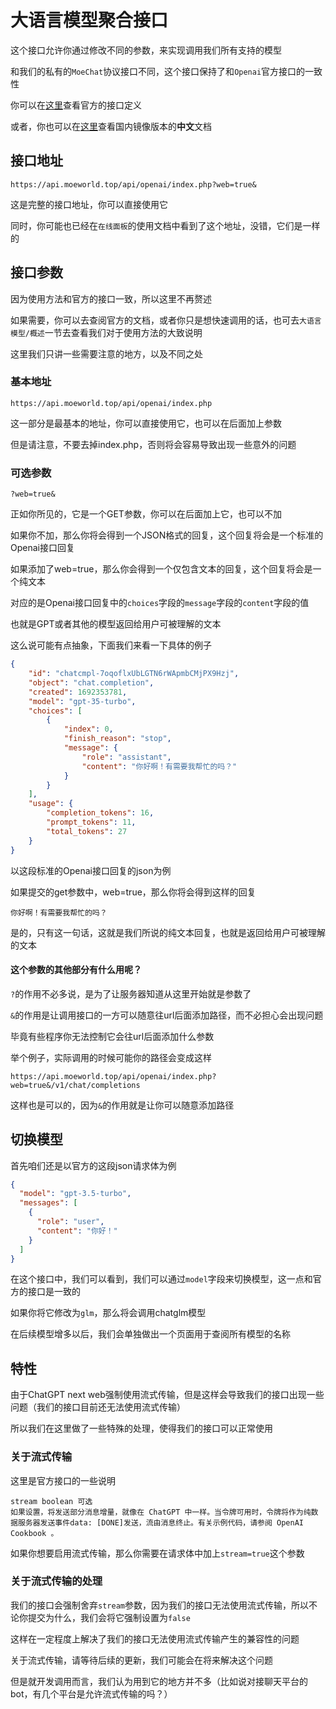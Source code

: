 # 大语言模型聚合接口
这个接口允许你通过修改不同的参数，来实现调用我们所有支持的模型

和我们的私有的`MoeChat`协议接口不同，这个接口保持了和`Openai`官方接口的一致性

你可以在[这里](https://beta.openai.com/docs/api-reference/completions/create)查看官方的接口定义

或者，你也可以在[这里](https://openai.apifox.cn/api-67883981)查看国内镜像版本的**中文**文档

## 接口地址
```url
https://api.moeworld.top/api/openai/index.php?web=true&
```
这是完整的接口地址，你可以直接使用它

同时，你可能也已经在`在线面板`的使用文档中看到了这个地址，没错，它们是一样的

## 接口参数
因为使用方法和官方的接口一致，所以这里不再赘述

如果需要，你可以去查阅官方的文档，或者你只是想快速调用的话，也可去`大语言模型/概述`一节去查看我们对于使用方法的大致说明

这里我们只讲一些需要注意的地方，以及不同之处

### 基本地址
```url
https://api.moeworld.top/api/openai/index.php
```
这一部分是最基本的地址，你可以直接使用它，也可以在后面加上参数

但是请注意，不要去掉index.php，否则将会容易导致出现一些意外的问题

### 可选参数
```url
?web=true&
```
正如你所见的，它是一个GET参数，你可以在后面加上它，也可以不加

如果你不加，那么你将会得到一个JSON格式的回复，这个回复将会是一个标准的Openai接口回复

如果添加了web=true，那么你会得到一个仅包含文本的回复，这个回复将会是一个纯文本

对应的是Openai接口回复中的`choices`字段的`message`字段的`content`字段的值

也就是GPT或者其他的模型返回给用户可被理解的文本

这么说可能有点抽象，下面我们来看一下具体的例子

```json
{
    "id": "chatcmpl-7oqoflxUbLGTN6rWApmbCMjPX9Hzj",
    "object": "chat.completion",
    "created": 1692353781,
    "model": "gpt-35-turbo",
    "choices": [
        {
            "index": 0,
            "finish_reason": "stop",
            "message": {
                "role": "assistant",
                "content": "你好啊！有需要我帮忙的吗？"
            }
        }
    ],
    "usage": {
        "completion_tokens": 16,
        "prompt_tokens": 11,
        "total_tokens": 27
    }
}
```
以这段标准的Openai接口回复的json为例

如果提交的get参数中，web=true，那么你将会得到这样的回复

```text
你好啊！有需要我帮忙的吗？
```

是的，只有这一句话，这就是我们所说的纯文本回复，也就是返回给用户可被理解的文本

#### 这个参数的其他部分有什么用呢？
`?`的作用不必多说，是为了让服务器知道从这里开始就是参数了

`&`的作用是让调用接口的一方可以随意往url后面添加路径，而不必担心会出现问题

毕竟有些程序你无法控制它会往url后面添加什么参数

举个例子，实际调用的时候可能你的路径会变成这样

```url
https://api.moeworld.top/api/openai/index.php?web=true&/v1/chat/completions
```

这样也是可以的，因为`&`的作用就是让你可以随意添加路径

## 切换模型

首先咱们还是以官方的这段json请求体为例
```json
{
  "model": "gpt-3.5-turbo",
  "messages": [
    {
      "role": "user",
      "content": "你好！"
    }
  ]
}
```
在这个接口中，我们可以看到，我们可以通过`model`字段来切换模型，这一点和官方的接口是一致的

如果你将它修改为`glm`，那么将会调用chatglm模型

在后续模型增多以后，我们会单独做出一个页面用于查阅所有模型的名称

## 特性
由于ChatGPT next web强制使用流式传输，但是这样会导致我们的接口出现一些问题（我们的接口目前还无法使用流式传输）

所以我们在这里做了一些特殊的处理，使得我们的接口可以正常使用

### 关于流式传输
这里是官方接口的一些说明

```text
stream boolean 可选
如果设置，将发送部分消息增量，就像在 ChatGPT 中一样。当令牌可用时，令牌将作为纯数据服务器发送事件data: [DONE]发送，流由消息终止。有关示例代码，请参阅 OpenAI Cookbook 。
```

如果你想要启用流式传输，那么你需要在请求体中加上`stream=true`这个参数

### 关于流式传输的处理
我们的接口会强制舍弃`stream`参数，因为我们的接口无法使用流式传输，所以不论你提交为什么，我们会将它强制设置为`false`

这样在一定程度上解决了我们的接口无法使用流式传输产生的兼容性的问题

关于流式传输，请等待后续的更新，我们可能会在将来解决这个问题

但是就开发调用而言，我们认为用到它的地方并不多（比如说对接聊天平台的bot，有几个平台是允许流式传输的吗？）